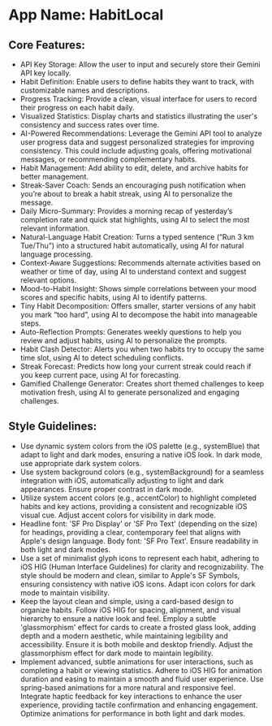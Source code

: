 # **App Name**: HabitLocal

## Core Features:

- API Key Storage: Allow the user to input and securely store their Gemini API key locally.
- Habit Definition: Enable users to define habits they want to track, with customizable names and descriptions.
- Progress Tracking: Provide a clean, visual interface for users to record their progress on each habit daily.
- Visualized Statistics: Display charts and statistics illustrating the user's consistency and success rates over time.
- AI-Powered Recommendations: Leverage the Gemini API tool to analyze user progress data and suggest personalized strategies for improving consistency. This could include adjusting goals, offering motivational messages, or recommending complementary habits.
- Habit Management: Add ability to edit, delete, and archive habits for better management.
- Streak-Saver Coach: Sends an encouraging push notification when you’re about to break a habit streak, using AI to personalize the message.
- Daily Micro-Summary: Provides a morning recap of yesterday’s completion rate and quick stat highlights, using AI to select the most relevant information.
- Natural-Language Habit Creation: Turns a typed sentence (“Run 3 km Tue/Thu”) into a structured habit automatically, using AI for natural language processing.
- Context-Aware Suggestions: Recommends alternate activities based on weather or time of day, using AI to understand context and suggest relevant options.
- Mood-to-Habit Insight: Shows simple correlations between your mood scores and specific habits, using AI to identify patterns.
- Tiny Habit Decomposition: Offers smaller, starter versions of any habit you mark “too hard”, using AI to decompose the habit into manageable steps.
- Auto-Reflection Prompts: Generates weekly questions to help you review and adjust habits, using AI to personalize the prompts.
- Habit Clash Detector: Alerts you when two habits try to occupy the same time slot, using AI to detect scheduling conflicts.
- Streak Forecast: Predicts how long your current streak could reach if you keep current pace, using AI for forecasting.
- Gamified Challenge Generator: Creates short themed challenges to keep motivation fresh, using AI to generate personalized and engaging challenges.

## Style Guidelines:

- Use dynamic system colors from the iOS palette (e.g., systemBlue) that adapt to light and dark modes, ensuring a native iOS look. In dark mode, use appropriate dark system colors.
- Use system background colors (e.g., systemBackground) for a seamless integration with iOS, automatically adjusting to light and dark appearances. Ensure proper contrast in dark mode.
- Utilize system accent colors (e.g., accentColor) to highlight completed habits and key actions, providing a consistent and recognizable iOS visual cue. Adjust accent colors for visibility in dark mode.
- Headline font: 'SF Pro Display' or 'SF Pro Text' (depending on the size) for headings, providing a clear, contemporary feel that aligns with Apple's design language. Body font: 'SF Pro Text'. Ensure readability in both light and dark modes.
- Use a set of minimalist glyph icons to represent each habit, adhering to iOS HIG (Human Interface Guidelines) for clarity and recognizability. The style should be modern and clean, similar to Apple's SF Symbols, ensuring consistency with native iOS icons. Adapt icon colors for dark mode to maintain visibility.
- Keep the layout clean and simple, using a card-based design to organize habits. Follow iOS HIG for spacing, alignment, and visual hierarchy to ensure a native look and feel. Employ a subtle 'glassmorphism' effect for cards to create a frosted glass look, adding depth and a modern aesthetic, while maintaining legibility and accessibility. Ensure it is both mobile and desktop friendly. Adjust the glassmorphism effect for dark mode to maintain legibility.
- Implement advanced, subtle animations for user interactions, such as completing a habit or viewing statistics. Adhere to iOS HIG for animation duration and easing to maintain a smooth and fluid user experience. Use spring-based animations for a more natural and responsive feel. Integrate haptic feedback for key interactions to enhance the user experience, providing tactile confirmation and enhancing engagement. Optimize animations for performance in both light and dark modes.